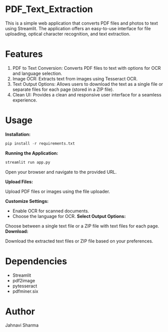 # PDF_Text_Extraction

This is a simple web application that converts PDF files and photos to text using Streamlit. The application offers an easy-to-use interface for file uploading, optical character recognition, and text extraction.

# Features
1. PDF to Text Conversion: Converts PDF files to text with options for OCR and language selection.
2. Image OCR: Extracts text from images using Tesseract OCR.
3. Text Output Options: Allows users to download the text as a single file or separate files for each page (stored in a ZIP file).
4. Clean UI: Provides a clean and responsive user interface for a seamless experience.

# Usage
**Installation:**
```python
pip install -r requirements.txt
```

**Running the Application:**

```python
streamlit run app.py
```

Open your browser and navigate to the provided URL.

**Upload Files:**

Upload PDF files or images using the file uploader.

**Customize Settings:**

- Enable OCR for scanned documents.
- Choose the language for OCR.
**Select Output Options:**

Choose between a single text file or a ZIP file with text files for each page.
**Download:**

Download the extracted text files or ZIP file based on your preferences.
# Dependencies
- Streamlit
- pdf2image
- pytesseract
- pdfminer.six

# Author
Jahnavi Sharma 
